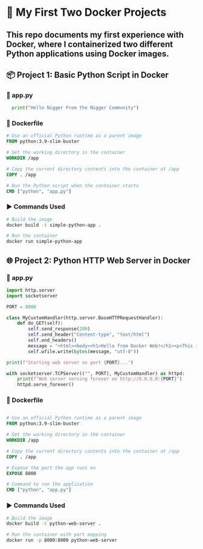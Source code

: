 # 🐳 My First Two Docker Projects

## This repo documents my first experience with Docker, where I containerized two different Python applications using Docker images.

## 📦 Project 1: Basic Python Script in Docker
### 📝 app.py
```python
  print("Hello Nigger From the Nigger Community")
```
### 🐳 Dockerfile
```Dockerfile
# Use an official Python runtime as a parent image
FROM python:3.9-slim-buster

# Set the working directory in the container
WORKDIR /app

# Copy the current directory contents into the container at /app
COPY . /app

# Run the Python script when the container starts
CMD ["python", "app.py"]
```

### ▶️ Commands Used
```bash
# Build the image
docker build -t simple-python-app .

# Run the container
docker run simple-python-app
```

## 🌐 Project 2: Python HTTP Web Server in Docker
### 📝 app.py
```python
import http.server
import socketserver

PORT = 8000

class MyCustomHandler(http.server.BaseHTTPRequestHandler):
    def do_GET(self):
        self.send_response(200)
        self.send_header("Content-type", "text/html")
        self.end_headers()
        message = "<html><body><h1>Hello from Docker Web!</h1><p>This is dynamic content from your Python app in Docker.</p></body></html>"
        self.wfile.write(bytes(message, "utf-8"))

print(f"Starting web server on port {PORT}...")

with socketserver.TCPServer(("", PORT), MyCustomHandler) as httpd:
    print(f"Web server serving forever on http://0.0.0.0:{PORT}")
    httpd.serve_forever()
```
### 🐳 Dockerfile
```Dockerfile

# Use an official Python runtime as a parent image
FROM python:3.9-slim-buster

# Set the working directory in the container
WORKDIR /app

# Copy the current directory contents into the container at /app
COPY . /app

# Expose the port the app runs on
EXPOSE 8000

# Command to run the application
CMD ["python", "app.py"]
```

### ▶️ Commands Used
```bash
# Build the image
docker build -t python-web-server .

# Run the container with port mapping
docker run -p 8000:8000 python-web-server
```
